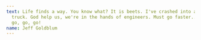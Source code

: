 ```yaml
---
text: Life finds a way. You know what? It is beets. I've crashed into a beet
  truck. God help us, we're in the hands of engineers. Must go faster... go, go,
  go, go, go!
name: Jeff Goldblum
---
```

